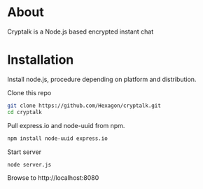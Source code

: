 About
========

Cryptalk is a Node.js based encrypted instant chat


Installation
========

Install node.js, procedure depending on platform and distribution.

Clone this repo
```bash
git clone https://github.com/Hexagon/cryptalk.git
cd cryptalk
```

Pull express.io and node-uuid from npm.
```bash
npm install node-uuid express.io
```

Start server
```bash
node server.js
```

Browse to http://localhost:8080
